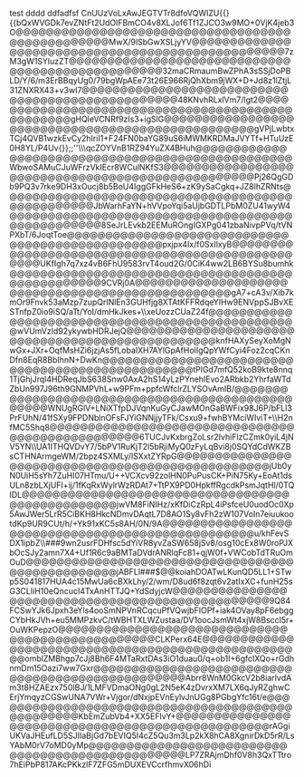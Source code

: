test
dddd
ddfadfsf
CnUUzVoLxAwJEGTVTr8dfoVQWIZU{{}{{bQxWVGDk7evZNtFt2UdOlFBmCO4v8XLJof6Tf1ZJCO3w9MO+0VjK4jeb3O@@@@@@@@@@@@@@@@@@@@@@@@@@@@@@@@@@@@@@@@@@@@@@@@@MwX/9lSbGwXSLjyYV@@@@@@@@@@@@@@@@@@@@@@@@@@@@@@@@@@@@@@@@@@@@@@@@@7zM3gW1SYluzZT@@@@@@@@@@@@@@@@@@@@@@@@@@@@@@@@@@@@@@@@@@@@@@@@@32maCRmaumBwZPhA3sSSjDoPBLD/Y/6/m3ErBBqyUg0/79bgWpAEe73t26E966RjQhXbm9jWX+D+Jd8z1lZtjL31ZNXRX43+v3wI7@@@@@@@@@@@@@@@@@@@@@@@@@@@@@@@@@@@@@@@@@@@@@@@@@48KNvhRLxlVm7/lgt2@@@@@@@@@@@@@@@@@@@@@@@@@@@@@@@@@@@@@@@@@@@@@@@@@gHQleVCNRf9zIs3+igSlG@@@@@@@@@@@@@@@@@@@@@@@@@@@@@@@@@@@@@@@@@@@@@@@@@gVPjLwbtxTCj4QVB1wzkEvCy2hIriI1+F24FN0baYG89uS6iMWMKRDMaJVYTf+HTuUzE0H8YL/P4Uv{}};;''\\\\\qcZOYVnB1RZ94YuZX4BHuh@@@@@@@@@@@@@@@@@@@@@@@@@@@@@@@@@@@@@@@@@@@@@@@@@WbwoSAMuCJuWFrzVkIEcr8WCulNKfS3@@@@@@@@@@@@@@@@@@@@@@@@@@@@@@@@@@@@@@@@@@@@@@@@@Pj26QgGDb9PQ3v7rke9DH3xOucj8b5BoU4IggGFkHeS6+zK9ySaCgkq+JZ8lhZRNts@@@@@@@@@@@@@@@@@@@@@@@@@@@@@@@@@@@@@@@@@@@@@@@@@JbWarhFaYN+hVVpoYqi5aUjbGDTLPbM0ZU41wyW4@@@@@@@@@@@@@@@@@@@@@@@@@@@@@@@@@@@@@@@@@@@@@@@@@8SeJrLEvkb2EEMuROngIGXPg041zbaNivpPVq/tVNPXbT/6JoqtToe@@@@@@@@@@@@@@@@@@@@@@@@@@@@@@@@@@@@@@@@@@@@@@@@@pxjpx4lx/f0SxIlxyB@@@@@@@@@@@@@@@@@@@@@@@@@@@@@@@@@@@@@@@@@@@@@@@@@UKfIgh7q7xz4vB6FhU9583rvT4oud2G/0CiK4ww2LB6BYSu8bumhk@@@@@@@@@@@@@@@@@@@@@@@@@@@@@@@@@@@@@@@@@@@@@@@@@9CVRj0A@@@@@@@@@@@@@@@@@@@@@@@@@@@@@@@@@@@@@@@@@@@@@@@@@gA7+cA3v/Xib7kmOr9Fnvk53aMzp7zupQrINlEn3GUHfjg8XTAtKFFRdqeYIHw9ENVppSJBvXESTnfpZ0io9iSQ/aTt/YoI/dmHkJkes+\\\\xeUozzCUaZ24f@@@@@@@@@@@@@@@@@@@@@@@@@@@@@@@@@@@@@@@@@@@@@@@@@wVUmVzld92ykywbHDRJejQ@@@@@@@@@@@@@@@@@@@@@@@@@@@@@@@@@@@@@@@@@@@@@@@@@knfHAXySeyXoMgNwGx+JXr+OqfMsHZi6jzjAs5fLobalXH7AYlGpAfHolIgQpYWfCyi4Foz2cqCKnDfn8EqR8BbIhnN+DwKn@@@@@@@@@@@@@@@@@@@@@@@@@@@@@@@@@@@@@@@@@@@@@@@@@tPlGd7mfQ52koB9kte8nnq1TjGhjJrql4HDReqJbS638Snw0AxA2hS14yLzPYnehIEvo2ARbkb2YhrfaWTdZbUn997J96th9GNMPVhL+w9PFm+ppfcWfclrZLYSOvAmIB/@@@@@@@@@@@@@@@@@@@@@@@@@@@@@@@@@@@@@@@@@@@@@@@@@WNUgRGlV+LNiXTfpDJVqnKuGyCJawMOnGaBWFix98J6P/bFLl3PrFUhN/41fSXy9FPDNblnOFsFJYiGNNjjyTFk/Csxu9+fwhBYMciWIviT+\\\\H2nfMC5Shq8@@@@@@@@@@@@@@@@@@@@@@@@@@@@@@@@@@@@@@@@@@@@@@@@@6TUCJvKxbrgZoLsr2IvhiFlzCZmk0yiL4jNV5YN\\\UA1ITHQVDvY7/5bPV1RuKjT2l5bRjiMyQ0zFyLqBvi8j0SQYdCdWKZBsCTHNArmgeWM/2bpz4SXMLy/ISXxtZYRpG@@@@@@@@@@@@@@@@@@@@@@@@@@@@@@@@@@@@@@@@@@@@@@@@@jUb0yN0UiH5sYh7ZuHI07HTmu/U++VCXcv92zolHN0PuPusCK+PiN75Ky+EoAt1dsULn8zbLXjUFI+ij/1fKqRxWylrWzRDAt7+TtPX9PD0HpkffRgcdkPsmJqtHl/0TQIDL@@@@@@@@@@@@@@@@@@@@@@@@@@@@@@@@@@@@@@@@@@@@@@@@@jwVM8FiNIHz/xKfDiCzRpL4iPsfceU0uodOc0Xp5AwJWer5LrR5CiBKH8HkcNDmvDAqtL7D8AO1Sy8vFh2zW107VoIn7eiuukootdKp9UR9CUt/h/+Yk91xKC5s8AH/0N/9A@@@@@@@@@@@@@@@@@@@@@@@@@@@@@@@@@@@@@@@@@@@@@@@@@u/khFevSDX1ipbZ\\\\###9wn2usrFDHfsc5dYiVR8yvZaSW658jSv8/osg10cEx8W0roPJXbOcSJy2amn7X4+Uf1R6c9aBMTaDVdrANRlqFc81+qjW0f+VWCobTdTRuOmOuD@@@@@@@@@@@@@@@@@@@@@@@@@@@@@@@@@@@@@@@@@@@@@@@@@jABFLl###$@@koiahDOATwLKunQD5LL1+STwp5S041817HUA4c15MwUa6cBXkLhy/2/wm/D8ud6f8zqt6v2atIxXC+funH25sG3CLIiH10eQncucI4TxAnHTTJQ+YdSdyjcW@@@@@@@@@@@@@@@@@@@@@@@@@@@@@@@@@@@@@@@@@@@@@@@@@9Q84FCSwYJk6Jpxh3eYls4ooSmNPVnRCqcuPfVQwjbFIOPf+iak4OVay8pF6ebggCYbHkJVh+eu5MMPzkvC/tWBHTXLWZustaa/DV1oocJsmWt4xjW8Bsccl5r+OuWKPepzO@@@@@@@@@@@@@@@@@@@@@@@@@@@@@@@@@@@@@@@@@@@@@@@@@CLKPerx64E@@@@@@@@@@@@@@@@@@@@@@@@@@@@@@@@@@@@@@@@@@@@@@@@@@@omblZMBhgp7cJj8Bh6F4MTaRxtDAs3iO1duau0/q+ob1I+6gfcIXQo+rGdhnmDm15Oazi7ww7Gxr@@@@@@@@@@@@@@@@@@@@@@@@@@@@@@@@@@@@@@@@@@@@@@@@@Abrr8WnM0GkcV2b8iarIvdAm3t8HZAEzx750IBJ/1LMFVDmaONg0gL2N5eK4zDvrxXM7LX6qJyRZghwCErjYmqyzCGSwUNA7VWr+Vjgor/dNxjpEVnEylvJnUGg8PGbgYfc16t/e@@@@@@@@@@@@@@@@@@@@@@@@@@@@@@@@@@@@@@@@@@@@@@@@@KbEmZubVb4+XX5EFIvY+@@@@@@@@@@@@@@@@@@@@@@@@@@@@@@@@@@@@@@@@@@@@@@@@@rAGgiUKVaJHEufLD5SJIIaBjGd7bEVIQ5I4cZ5Qu3m3Lp2kX8hCA8XgnirDkD5rR/LsYAbM0rV7oMD0yMp@@@@@@@@@@@@@@@@@@@@@@@@@@@@@@@@@@@@@@@@@@@@@@@@@LP7ZRAjmDhf0V8h3QxTTtro7hEiPbP817AKcPKkzlF7ZFG5mDUXEVCcrfhmvX06hDi





